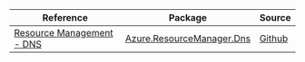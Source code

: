 | Reference | Package | Source |
|---|---|---|
|[Resource Management - DNS](resourcemanager.dns-readme.md)|[Azure.ResourceManager.Dns](https://www.nuget.org/packages/Azure.ResourceManager.Dns)|[Github](https://github.com/Azure/azure-sdk-for-net/blob/main/sdk/dns/Azure.ResourceManager.Dns)|
